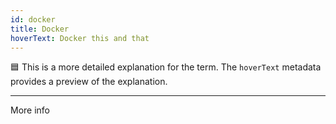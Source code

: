 ```yaml
---
id: docker
title: Docker
hoverText: Docker this and that
---
```


🟦 This is a more detailed explanation for the term. The `hoverText` metadata provides a preview of the explanation.

---

More info
